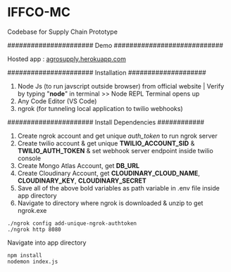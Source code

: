 # IFFCO-MC
Codebase for Supply Chain Prototype

###################### Demo ############################

Hosted app : [agrosupply.herokuapp.com](https://agrosupply.herokuapp.com/)

###################### Installation ####################
1. Node Js (to run javscript outside browser) from official website | Verify by typing "**node**" in terminal >> Node REPL Terminal opens up
2. Any Code Editor (VS Code)
3. ngrok (for tunneling local application to twilio webhooks)

###################### Install Dependencies ############
1. Create ngrok account and get unique *auth_token* to run ngrok server
2. Create twilio account & get unique **TWILIO_ACCOUNT_SID** & **TWILIO_AUTH_TOKEN** & set webhook server endpoint inside twilio console
3. Create Mongo Atlas Account, get **DB_URL**
4. Create Cloudinary Account, get **CLOUDINARY_CLOUD_NAME**, **CLOUDINARY_KEY**, **CLOUDINARY_SECRET**
5. Save all of the above bold variables as path variable in .env file inside app directory
6. Navigate to directory where ngrok is downloaded & unzip to get ngrok.exe


```
./ngrok config add-unique-ngrok-authtoken
./ngrok http 8080
```

Navigate into app directory 
```
npm install
nodemon index.js
```
